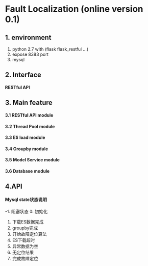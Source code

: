 # Fault Localization (online version 0.1)

## 1. environment
   1. python 2.7 with (flask flask_restful ...)
   2. expose 8383 port
   3. mysql 

## 2. Interface
#### RESTful API
    

## 3. Main feature

#### 3.1 RESTful API module

#### 3.2 Thread Pool module 

#### 3.3 ES load module

#### 3.4 Groupby module

#### 3.5 Model Service module

#### 3.6 Database module

## 4.API
#### Mysql state状态说明
-1. 阻塞状态
0. 初始化
1. 下载ES数据完成
2. groupby完成
3. 开始故障定位算法
4. ES下载超时
5. 异常数据为空
6. 无定位结果
9. 完成故障定位


